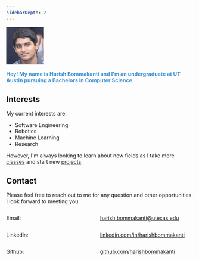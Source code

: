 ```yaml
---
sidebarDepth: 2
---
```

<div class="img-container">
<style>
.img-container img {
    width: 20%;
    height: 20%;
}
</style>

![Profile pic](./images/face.jpg)

</div>

<b><p style = 'color:#4293d4'>Hey! My name is Harish Bommakanti and I'm an undergraduate at UT Austin pursuing a Bachelors in Computer Science.</p></b>

## Interests
My current interests are:
* Software Engineering
* Robotics
* Machine Learning
* Research

However, I'm always looking to learn about new fields as I take more [classes](./Education.md) and start new [projects](./Projects.md).

## Contact
Please feel free to reach out to me for any question and other opportunities. I look forward to meeting you.

<div style="display: flex; align-items:baseline">
<p style= 'width: 50%'>Email:</p>
<a href="harish.bommakanti@utexas.edu" target="_blank">harish.bommakanti@utexas.edu</a>
</div>

<div style="display: flex; align-items:baseline">
<p style= 'width: 50%'>Linkedin:</p>
<a href="https://linkedin.com/in/harishbommakanti" target="_blank">linkedin.com/in/harishbommakanti</a>
</div>

<div style="display: flex; align-items:baseline">
<p style= 'width: 50%'>Github:</p>
<a href="https://github.com/harishbommakanti" target="_blank">github.com/harishbommakanti</a>
</div>